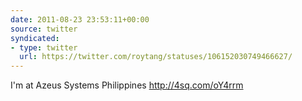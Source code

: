 ```yaml
---
date: 2011-08-23 23:53:11+00:00
source: twitter
syndicated:
- type: twitter
  url: https://twitter.com/roytang/statuses/106152030749466627/
---
```


I'm at Azeus Systems Philippines http://4sq.com/oY4rrm
